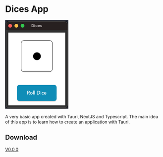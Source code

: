 # Dices App

![Dices App](image.png)

A very basic app created with Tauri, NextJS and Typescript. The main idea of this app is to learn how to create an application with Tauri.

## Download

[V0.0.0](https://github.com/rodolfovieira95/dices-app/releases/tag/v0.0.0)
